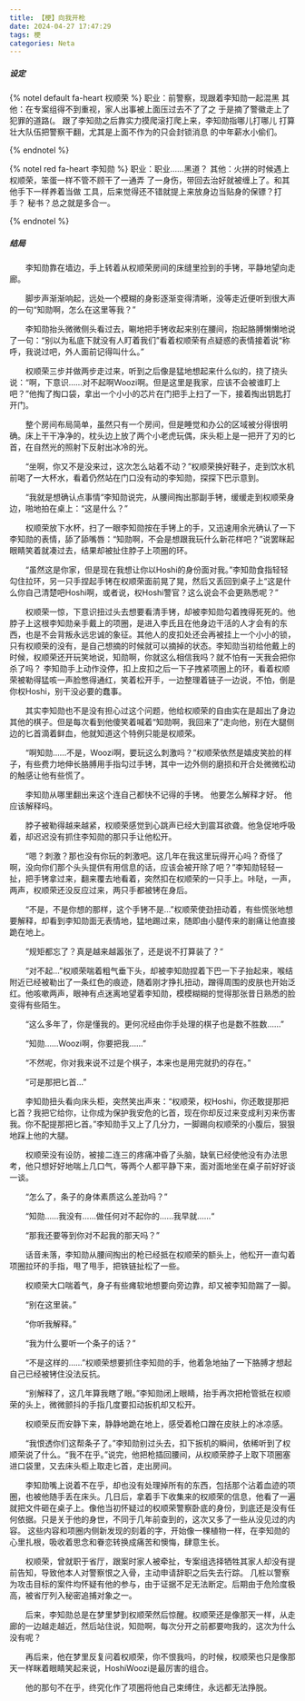 ```yaml
---
title: 【梗】向我开枪
date: 2024-04-27 17:47:29
tags: 梗
categories: Neta
---
```

##### 设定
{% notel default fa-heart 权顺荣 %}
 职业：前警察，现跟着李知勋一起混黑
 其他：在专案组得不到重视，家人出事被上面压过去不了了之
 于是摘了警徽走上了犯罪的道路(。
 跟了李知勋之后靠实力摸爬滚打爬上来，李知勋指哪儿打哪儿
 打算壮大队伍把警察干翻，尤其是上面不作为的只会封锁消息
 的中年薪水小偷们。

{% endnotel %}

{% notel red fa-heart 李知勋 %}
 职业：职业……黑道？
 其他：火拼的时候遇上权顺荣，笨蛋一样不管不顾干了一通弄
 了一身伤，带回去治好就被缠上了。和其他手下一样养着当做
 工具，后来觉得还不错就提上来放身边当贴身的保镖？打手？
 秘书？总之就是多合一。
 
{% endnotel %}
 
##### 结局
   李知勋靠在墙边，手上转着从权顺荣房间的床缝里捡到的手铐，平静地望向走廊。

   脚步声渐渐响起，远处一个模糊的身影逐渐变得清晰，没等走近便听到很大声的一句“知勋啊，怎么在这里等我？”

   李知勋抬头微微侧头看过去，唰地把手铐收起来别在腰间，抱起胳膊懒懒地说了一句：“别以为私底下就没有人盯着我们”看着权顺荣有点疑惑的表情接着说“称呼，我说过吧，外人面前记得叫什么。”

   权顺荣三步并做两步走过来，听到之后像是猛地想起来什么似的，挠了挠头说：“啊，下意识……对不起啊Woozi啊。但是这里是我家，应该不会被谁盯上吧？”他掏了掏口袋，拿出一个小小的芯片在门把手上扫了一下，接着掏出钥匙打开门。

   整个房间布局简单，虽然只有一个房间，但是睡觉和办公的区域被分得很明确。床上干干净净的，枕头边上放了两个小老虎玩偶，床头柜上是一把开了刃的匕首，在自然光的照射下反射出冰冷的光。

   “坐啊，你又不是没来过，这次怎么站着不动？”权顺荣换好鞋子，走到饮水机前喝了一大杯水，看着仍然站在门口没有动的李知勋，探探下巴示意到。

   “我就是想确认点事情“李知勋说完，从腰间掏出那副手铐，缓缓走到权顺荣身边，啪地拍在桌上：“这是什么？”

   权顺荣放下水杯，扫了一眼李知勋按在手铐上的手，又迅速用余光确认了一下李知勋的表情，舔了舔嘴唇：“知勋啊，不会是想跟我玩什么新花样吧？”说罢眯起眼睛笑着就凑过去，结果却被扯住脖子上项圈的环。

   “虽然这是你家，但是现在我想让你以Hoshi的身份面对我。”李知勋食指轻轻勾住拉环，另一只手捏起手铐在权顺荣面前晃了晃，然后又丢回到桌子上“这是什么你自己清楚吧Hoshi啊，或者说，权Hoshi警官？这么说会不会更熟悉呢？”

   权顺荣一惊，下意识扭过头去想要看清手铐，却被李知勋勾着拽得死死的。他脖子上这根李知勋亲手戴上的项圈，是进入李氏且在他身边干活的人才会有的东西，也是不会背叛永远忠诚的象征。其他人的皮扣处还会再被挂上一个小小的锁，只有权顺荣的没有，是自己想摘的时候就可以摘掉的状态。李知勋当初给他戴上的时候，权顺荣还开玩笑地说，知勋啊，你就这么相信我吗？就不怕有一天我会把你杀了吗？
 李知勋手上动作没停，扣上皮扣之后一下子拽紧项圈上的环，看着权顺荣被勒得猛咳一声脸憋得通红，笑着松开手，一边整理着链子一边说，不怕，倒是你权Hoshi，别干没必要的蠢事。

   其实李知勋也不是没有担心过这个问题，他给权顺荣的自由实在是超出了身边其他的棋子。但是每次看到他傻笑着喊着“知勋啊，我回来了”走向他，别在大腿侧边的匕首滴着鲜血，他就知道这个特例只能是权顺荣。

   “啊知勋……不是，Woozi啊，要玩这么刺激吗？”权顺荣依然是嬉皮笑脸的样子，有些费力地伸长胳膊用手指勾过手铐，其中一边外侧的磨损和开合处微微松动的触感让他有些慌了。

   李知勋从哪里翻出来这个连自己都快不记得的手铐。
   他要怎么解释才好。
   他应该解释吗。

   脖子被勒得越来越紧，权顺荣感觉到心跳声已经大到震耳欲聋。他急促地呼吸着，却迟迟没有抓住李知勋的那只手让他松开。

   “嗯？刺激？那也没有你玩的刺激吧。这几年在我这里玩得开心吗？奇怪了啊，没向你们那个头头提供有用信息的话，应该会被开除了吧？”李知勋轻轻一扯，把手铐拿过来，翻来覆去地看着，突然扣在权顺荣的一只手上。咔哒，一声，两声，权顺荣还没反应过来，两只手都被铐在身后。

   “不是，不是你想的那样，这个手铐不是…”权顺荣使劲扭动着，有些慌张地想要解释，却看到李知勋面无表情地，猛地踢过来，随即由小腿传来的剧痛让他直接跪在地上。

   “规矩都忘了？真是越来越嚣张了，还是说不打算装了？“

   “对不起…”权顺荣喘着粗气垂下头，却被李知勋捏着下巴一下子抬起来，喉结附近已经被勒出了一条红色的痕迹，随着刚才挣扎扭动，蹭得周围的皮肤也开始泛红。他咳嗽两声，眼神有点迷离地望着李知勋，模模糊糊的觉得那张昔日熟悉的脸变得有些陌生。

   “这么多年了，你是懂我的。更何况经由你手处理的棋子也是数不胜数……”

   “知勋……Woozi啊，你要把我……”

   “不然呢，你对我来说不过是个棋子，本来也是用完就扔的存在。”

   “可是那把匕首…”

   李知勋扭头看向床头柜，突然笑出声来：“权顺荣，权Hoshi，你还敢提那把匕首？我把它给你，让你成为保护我安危的匕首，现在你却反过来变成利刃来伤害我。你不配提那把匕首。”李知勋手又上了几分力，一脚踢向权顺荣的小腹后，狠狠地踩上他的大腿。

   权顺荣没有设防，被接二连三的疼痛冲昏了头脑，缺氧已经使他没有办法思考，他只想好好地喘上几口气，等两个人都平静下来，面对面地坐在桌子前好好谈一谈。

   “怎么了，条子的身体素质这么差劲吗？”

   “知勋……我没有……做任何对不起你的……我早就……“

   “那我还要等到你对不起我的那天吗？”

   话音未落，李知勋从腰间掏出的枪已经抵在权顺荣的额头上，他松开一直勾着项圈拉环的手指，甩了甩手，把铁链扯松了一些。

   权顺荣大口喘着气，身子有些瘫软地想要向旁边靠，却又被李知勋踹了一脚。

   “别在这里装。”

   “你听我解释。”

   “我为什么要听一个条子的话？”

   “不是这样的……”权顺荣想要抓住李知勋的手，他着急地抽了一下胳膊才想起自己已经被铐住没法反抗。

   “别解释了，这几年算我瞎了眼。”李知勋闭上眼睛，抬手再次把枪管抵在权顺荣的头上，微微颤抖的手指几度要扣动扳机却又松开。

   权顺荣反而安静下来，静静地跪在地上，感受着枪口蹭在皮肤上的冰凉感。

   “我恨透你们这帮条子了。”李知勋别过头去，扣下扳机的瞬间，依稀听到了权顺荣说了什么。“我不在乎。”说完，他把枪插回腰间，从权顺荣脖子上取下项圈塞进口袋里，又去床头柜上取走匕首，走出房间。

   李知勋嘴上说着不在乎，却也没有处理掉所有的东西，包括那个沾着血迹的项圈，也被他随手丢在床头。几日后，拿着手下收集来的权顺荣的信息，他看了一遍就把文件砸在桌子上。像他当初怀疑过的权顺荣警察卧底的身份，到底还是没有任何依据。只是关于他的身世，不同于几年前查到的，这次又多了一些从没见过的内容。
 这些内容和项圈内侧新发现的刻着的字，开始像一棵植物一样，在李知勋的心里扎根，吸收着思念和眷恋转换成痛苦和懊悔，肆意生长。


   权顺荣，曾就职于省厅，跟案时家人被牵扯，专案组选择牺牲其家人却没有提前告知，导致他本人对警察恨之入骨，主动申请辞职之后失去行踪。
 几桩以警察为攻击目标的案件均怀疑有他的参与，由于证据不足无法断定。后期由于危险度极高，被省厅列入秘密追捕对象之一。


   后来，李知勋总是在梦里梦到权顺荣然后惊醒。权顺荣还是像那天一样，从走廊的一边越走越近，然后站住说，知勋啊，每次分开之前都要吻我的，这次为什么没有呢？

   再后来，他在梦里反复问着权顺荣，你不恨我吗，的时候，权顺荣也只是像那天一样眯着眼睛笑起来说，HoshiWoozi是最厉害的组合。

   他的那句不在乎，终究化作了项圈将他自己束缚住，永远都无法挣脱。